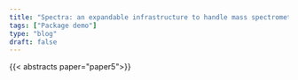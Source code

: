 ```yaml
---
title: "Spectra: an expandable infrastructure to handle mass spectrometry data"
tags: ["Package demo"]
type: "blog"
draft: false
---
```


{{< abstracts paper="paper5">}}


